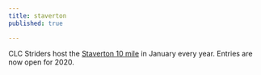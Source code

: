 ```yaml
---
title: staverton
published: true

---
```


CLC Striders host the <a href='/pages/staverton-10'>Staverton 10 mile</a> in January every year. Entries are now open for 2020.
